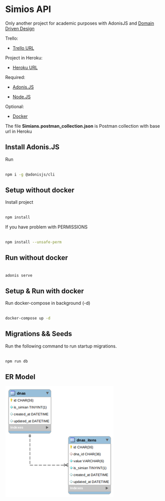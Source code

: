 
  

# Simios API

  

Only another project for academic purposes with AdonisJS and [Domain Driven Design](https://en.wikipedia.org/wiki/Domain-driven_design)

  
  Trello:
- [Trello URL](https://trello.com/b/WBKul8qe/simios)

 Project in Heroku:
- [Heroku URL](https://damp-falls-68282.herokuapp.com/)

Required:
-  [ Adonis.JS](https://adonisjs.com/docs/4.1/installation)

-  [Node.JS](https://nodejs.org/en/download/)

  

Optional:

  

-  [Docker](https://docs.docker.com/get-docker/)

The file **Simians.postman_collection.json** is Postman collection with base url in Heroku

## Install Adonis.JS

  
Run

```bash

npm i -g @adonisjs/cli

```


## Setup without docker

  

Install project

```bash

npm install

```

If you have problem with PERMISSIONS

  

```bash

npm install --unsafe-perm

```

## Run without docker

  

```bash

adonis serve

```

## Setup & Run with docker

  

Run docker-compose in background (-d)

```bash

docker-compose up -d

```

  

## Migrations && Seeds

  

Run the following command to run startup migrations.

  

```bash

npm run db

```

  

## ER Model

![image info](./simian.png)